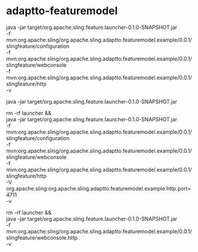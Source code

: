 # adaptto-featuremodel

java -jar target/org.apache.sling.feature.launcher-0.1.0-SNAPSHOT.jar \
  -f mvn:org.apache.sling/org.apache.sling.adaptto.featuremodel.example/0.0.1/slingfeature/configuration \
  -f mvn:org.apache.sling/org.apache.sling.adaptto.featuremodel.example/0.0.1/slingfeature/webconsole \
  -f mvn:org.apache.sling/org.apache.sling.adaptto.featuremodel.example/0.0.1/slingfeature/http \
  -v

java -jar target/org.apache.sling.feature.launcher-0.1.0-SNAPSHOT.jar

rm -rf launcher && \
java -jar target/org.apache.sling.feature.launcher-0.1.0-SNAPSHOT.jar \
  -f mvn:org.apache.sling/org.apache.sling.adaptto.featuremodel.example/0.0.1/slingfeature/configuration \
  -f mvn:org.apache.sling/org.apache.sling.adaptto.featuremodel.example/0.0.1/slingfeature/webconsole \
  -f mvn:org.apache.sling/org.apache.sling.adaptto.featuremodel.example/0.0.1/slingfeature/http \
  -V org.apache.sling:org.apache.sling.adaptto.featuremodel.example.http.port=4711 \
  -v

rm -rf launcher && \
java -jar target/org.apache.sling.feature.launcher-0.1.0-SNAPSHOT.jar \
  -f mvn:org.apache.sling/org.apache.sling.adaptto.featuremodel.example/0.0.1/slingfeature/webconsole.http \
  -v
